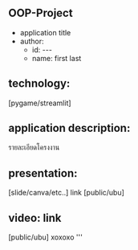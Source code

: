## OOP-Project

- application title
- author: 
  * id: ---
  * name: first last
## technology: 
[pygame/streamlit]
## application description:
รายละเอียดโครงงาน
## presentation: 
[slide/canva/etc..] link [public/ubu]
## video: link
[public/ubu]
 xoxoxo
'''
